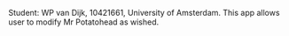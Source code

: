 Student: WP van Dijk, 10421661, University of Amsterdam. 
This app allows user to modify Mr Potatohead as wished.

